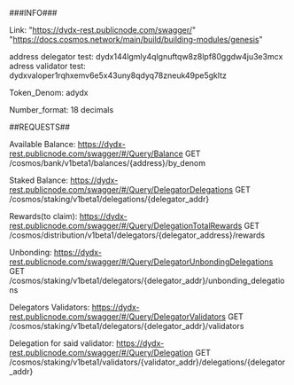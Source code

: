 ###INFO###

Link: "https://dydx-rest.publicnode.com/swagger/"
      "https://docs.cosmos.network/main/build/building-modules/genesis"

address delegator test: dydx144lgmly4qlgnuftqw8z8lpf80ggdw4ju3e3mcx
adress validator test: dydxvaloper1rqhxemv6e5x43uny8qdyq78zneuk49pe5gkltz

Token_Denom: adydx

Number_format: 18 decimals


##REQUESTS##

Available Balance:
https://dydx-rest.publicnode.com/swagger/#/Query/Balance
GET /cosmos/bank/v1beta1/balances/{address}/by_denom

Staked Balance:
https://dydx-rest.publicnode.com/swagger/#/Query/DelegatorDelegations
GET /cosmos/staking/v1beta1/delegations/{delegator_addr}

Rewards(to claim):
https://dydx-rest.publicnode.com/swagger/#/Query/DelegationTotalRewards
GET /cosmos/distribution/v1beta1/delegators/{delegator_address}/rewards

Unbonding:
https://dydx-rest.publicnode.com/swagger/#/Query/DelegatorUnbondingDelegations
GET /cosmos/staking/v1beta1/delegators/{delegator_addr}/unbonding_delegations

Delegators Validators:
https://dydx-rest.publicnode.com/swagger/#/Query/DelegatorValidators
GET /cosmos/staking/v1beta1/delegators/{delegator_addr}/validators

Delegation for said validator:
https://dydx-rest.publicnode.com/swagger/#/Query/Delegation
GET /cosmos/staking/v1beta1/validators/{validator_addr}/delegations/{delegator_addr}

